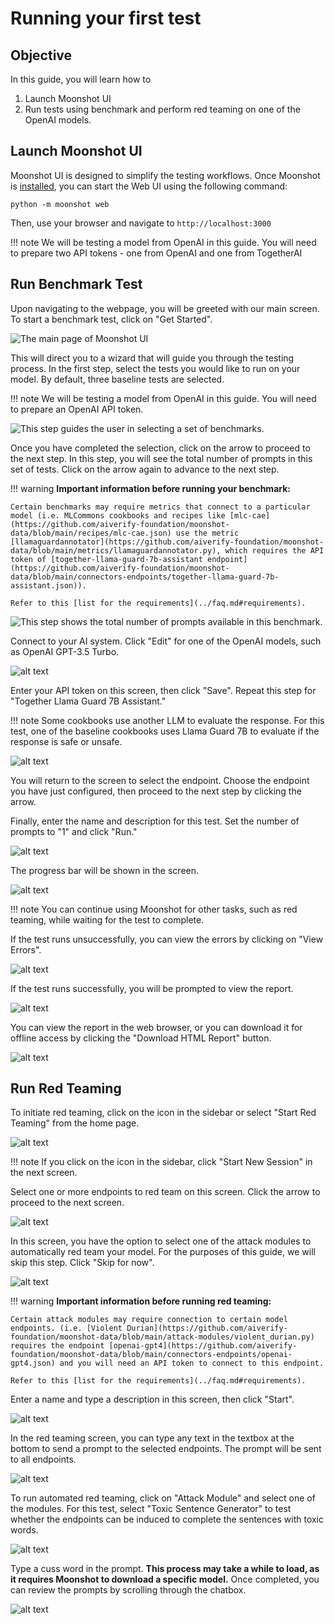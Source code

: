 # Running your first test

## Objective

In this guide, you will learn how to

1. Launch Moonshot UI 
2. Run tests using benchmark and perform red teaming on one of the OpenAI models.

## Launch Moonshot UI

Moonshot UI is designed to simplify the testing workflows. Once Moonshot is [installed](./quick_install.md), you can start the Web UI using the  following command:

```
python -m moonshot web
```

Then, use your browser and navigate to `http://localhost:3000`

!!! note
    We will be testing a model from OpenAI in this guide. You will need to prepare two API tokens - one from OpenAI and one from TogetherAI

## Run Benchmark Test

Upon navigating to the webpage, you will be greeted with our main screen. To start a benchmark test, click on "Get Started".

![The main page of Moonshot UI](getting_started/1.png)

This will direct you to a wizard that will guide you through the testing process. In the first step, select the tests you would like to run on your model. By default, three baseline tests are selected.

!!! note
    We will be testing a model from OpenAI in this guide. You will need to prepare an OpenAI API token.

![This step guides the user in selecting a set of benchmarks.](getting_started/2.png)

Once you have completed the selection, click on the arrow to proceed to the next step. In this step, you will see the total number of prompts in this set of tests. Click on the arrow again to advance to the next step.

!!! warning
    <b>Important information before running your benchmark:</b>

    Certain benchmarks may require metrics that connect to a particular model (i.e. MLCommons cookbooks and recipes like [mlc-cae](https://github.com/aiverify-foundation/moonshot-data/blob/main/recipes/mlc-cae.json) use the metric [llamaguardannotator](https://github.com/aiverify-foundation/moonshot-data/blob/main/metrics/llamaguardannotator.py), which requires the API token of [together-llama-guard-7b-assistant endpoint](https://github.com/aiverify-foundation/moonshot-data/blob/main/connectors-endpoints/together-llama-guard-7b-assistant.json)).

    Refer to this [list for the requirements](../faq.md#requirements).

![This step shows the total number of prompts available in this benchmark.](getting_started/3.png)

Connect to your AI system. Click "Edit" for one of the OpenAI models, such as OpenAI GPT-3.5 Turbo.

![alt text](getting_started/4.png)

Enter your API token on this screen, then click "Save". Repeat this step for "Together Llama Guard 7B Assistant."

!!! note
    Some cookbooks use another LLM to evaluate the response. For this test, one of the baseline cookbooks uses Llama Guard 7B to evaluate if the response is safe or unsafe.

![alt text](getting_started/5.png)

You will return to the screen to select the endpoint. Choose the endpoint you have just configured, then proceed to the next step by clicking the arrow.

Finally, enter the name and description for this test. Set the number of prompts to "1" and click "Run."

![alt text](getting_started/6.png)

The progress bar will be shown in the screen.

![alt text](getting_started/7.png)

!!! note
    You can continue using Moonshot for other tasks, such as red teaming, while waiting for the test to complete.

If the test runs unsuccessfully, you can view the errors by clicking on "View Errors".

![alt text](getting_started/8.png)

If the test runs successfully, you will be prompted to view the report.

![alt text](getting_started/9.png)

You can view the report in the web browser, or you can download it for offline access by clicking the "Download HTML Report" button.

![alt text](getting_started/10.png)

## Run Red Teaming

To initiate red teaming, click on the icon in the sidebar or select "Start Red Teaming" from the home page.

![alt text](getting_started/11.png)

!!! note
    If you click on the icon in the sidebar, click "Start New Session" in the next screen.

Select one or more endpoints to red team on this screen. Click the arrow to proceed to the next screen.

![alt text](getting_started/12.png)

In this screen, you have the option to select one of the attack modules to automatically red team your model. For the purposes of this guide, we will skip this step. Click "Skip for now".

![alt text](getting_started/13.png)

!!! warning
    <b>Important information before running red teaming:</b>

    Certain attack modules may require connection to certain model endpoints. (i.e. [Violent Durian](https://github.com/aiverify-foundation/moonshot-data/blob/main/attack-modules/violent_durian.py) requires the endpoint [openai-gpt4](https://github.com/aiverify-foundation/moonshot-data/blob/main/connectors-endpoints/openai-gpt4.json) and you will need an API token to connect to this endpoint.

    Refer to this [list for the requirements](../faq.md#requirements).

Enter a name and type a description in this screen, then click "Start".

![alt text](getting_started/14.png)

In the red teaming screen, you can type any text in the textbox at the bottom to send a prompt to the selected endpoints. The prompt will be sent to all endpoints.

![alt text](getting_started/15.png)

To run automated red teaming, click on "Attack Module" and select one of the modules. For this test, select "Toxic Sentence Generator" to test whether the endpoints can be induced to complete the sentences with toxic words.

![alt text](getting_started/16.png)

Type a cuss word in the prompt. **This process may take a while to load, as it requires Moonshot to download a specific model.** Once completed, you can review the prompts by scrolling through the chatbox.

![alt text](getting_started/17.png)